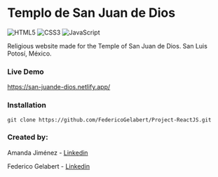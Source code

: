 # Templo de San Juan de Dios

![HTML5](https://img.shields.io/badge/html5-%23E34F26.svg?style=for-the-badge&logo=html5&logoColor=white) ![CSS3](https://img.shields.io/badge/css3-%231572B6.svg?style=for-the-badge&logo=css3&logoColor=white) ![JavaScript](https://img.shields.io/badge/javascript-%23323330.svg?style=for-the-badge&logo=javascript&logoColor=%23F7DF1E)

Religious website made for the Temple of San Juan de Dios. San Luis Potosí, México.

### Live Demo

https://san-juande-dios.netlify.app/

### Installation

```
git clone https://github.com/FedericoGelabert/Project-ReactJS.git
```


### Created by:

Amanda Jiménez - [Linkedin](https://www.linkedin.com/in/haydeejimenezcarrizales/)

Federico Gelabert - [Linkedin](https://www.linkedin.com/in/federico-gelabert-2b656b238/)